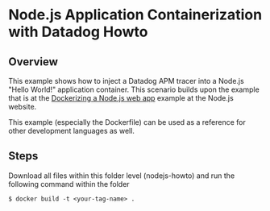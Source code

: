 # Node.js Application Containerization with Datadog Howto
## Overview

This example shows how to inject a Datadog APM tracer into a Node.js "Hello World!" application container. This scenario builds upon the example that is at the [Dockerizing a Node.js web app](https://nodejs.org/en/docs/guides/nodejs-docker-webapp/) example at the Node.js website.

This example (especially the Dockerfile) can be used as a reference for other development languages as well.

## Steps

Download all files within this folder level (nodejs-howto) and run the following command within the folder
```
$ docker build -t <your-tag-name> .
```
